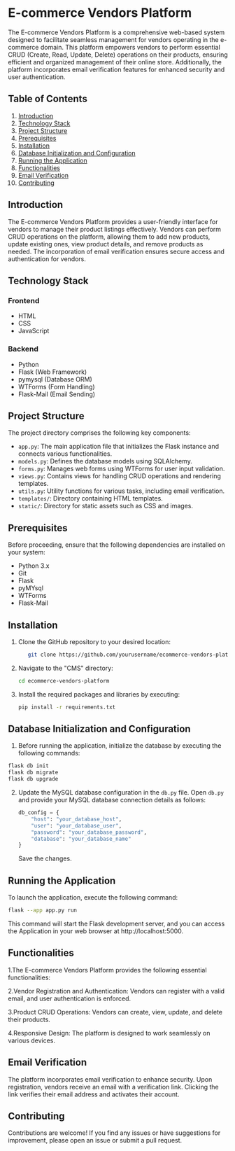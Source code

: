 # E-commerce Vendors Platform

The E-commerce Vendors Platform is a comprehensive web-based system designed to facilitate seamless management for vendors operating in the e-commerce domain. This platform empowers vendors to perform essential CRUD (Create, Read, Update, Delete) operations on their products, ensuring efficient and organized management of their online store. Additionally, the platform incorporates email verification features for enhanced security and user authentication.

## Table of Contents

1. [Introduction](#introduction)
2. [Technology Stack](#technology-stack)
3. [Project Structure](#project-structure)
4. [Prerequisites](#prerequisites)
5. [Installation](#installation)
6. [Database Initialization and Configuration](#database-initialization-and-configuration)
7. [Running the Application](#running-the-application)
8. [Functionalities](#functionalities)
9. [Email Verification](#email-verification)
10. [Contributing](#contributing)


## Introduction

The E-commerce Vendors Platform provides a user-friendly interface for vendors to manage their product listings effectively. Vendors can perform CRUD operations on the platform, allowing them to add new products, update existing ones, view product details, and remove products as needed. The incorporation of email verification ensures secure access and authentication for vendors.

## Technology Stack

### Frontend

- HTML
- CSS
- JavaScript

### Backend

- Python
- Flask (Web Framework)
- pymysql (Database ORM)
- WTForms (Form Handling)
- Flask-Mail (Email Sending)

## Project Structure

The project directory comprises the following key components:

- `app.py`: The main application file that initializes the Flask instance and connects various functionalities.
- `models.py`: Defines the database models using SQLAlchemy.
- `forms.py`: Manages web forms using WTForms for user input validation.
- `views.py`: Contains views for handling CRUD operations and rendering templates.
- `utils.py`: Utility functions for various tasks, including email verification.
- `templates/`: Directory containing HTML templates.
- `static/`: Directory for static assets such as CSS and images.

## Prerequisites

Before proceeding, ensure that the following dependencies are installed on your system:

- Python 3.x
- Git
- Flask
- pyMYsql
- WTForms
- Flask-Mail

## Installation

1. Clone the GitHub repository to your desired location:

   ```bash
      git clone https://github.com/yourusername/ecommerce-vendors-platform.git
   ```

2. Navigate to the "CMS" directory:

   ```bash
   cd ecommerce-vendors-platform

   ```

3. Install the required packages and libraries by executing:

   ```bash
   pip install -r requirements.txt
   ```

## Database Initialization and Configuration

1. Before running the application, initialize the database by executing the following commands:

```bash
flask db init
flask db migrate
flask db upgrade
```



2. Update the MySQL database configuration in the `db.py` file. Open `db.py` and provide your MySQL database connection details as follows:

   ```python
   db_config = {
       "host": "your_database_host",
       "user": "your_database_user",
       "password": "your_database_password",
       "database": "your_database_name"
   }
   ```

   Save the changes.

## Running the Application

To launch the application, execute the following command:

```bash
flask --app app.py run
```

This command will start the Flask development server, and you can access the Application in your web browser at http://localhost:5000.

## Functionalities

1.The E-commerce Vendors Platform provides the following essential functionalities:

2.Vendor Registration and Authentication: Vendors can register with a valid email, and user authentication is enforced.

3.Product CRUD Operations: Vendors can create, view, update, and delete their products.

4.Responsive Design: The platform is designed to work seamlessly on various devices.


## Email Verification
The platform incorporates email verification to enhance security. Upon registration, vendors receive an email with a verification link. Clicking the link verifies their email address and activates their account.

## Contributing
Contributions are welcome! If you find any issues or have suggestions for improvement, please open an issue or submit a pull request.
